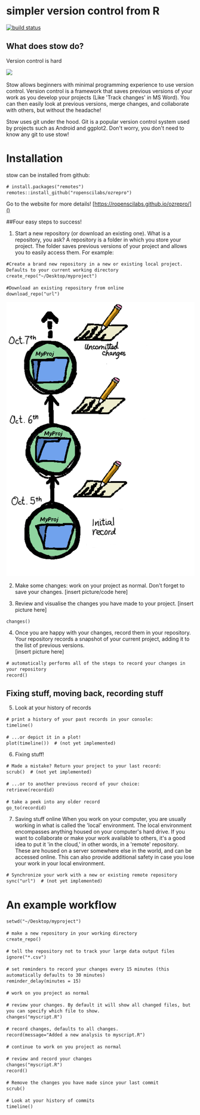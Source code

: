 # simpler version control from R

[![build status](https://travis-ci.org/ropenscilabs/ozrepro.svg?branch=master)](https://travis-ci.org/ropenscilabs/ozrepro)

## What does stow do?

Version control is hard

![](vignettes/monkeys.jpg)

Stow allows beginners with minimal programming experience to use version control. Version control is a framework that saves previous versions of your work as you develop your projects (Like 'Track changes' in MS Word). You can then easily look at previous versions, merge changes, and collaborate with others, but without the headache! 

Stow uses git under the hood. Git is a popular version control system used by projects such as Android and ggplot2. Don't worry, you don't need to know any git to use stow!

# Installation

stow can be installed from github:

```
# install.packages("remotes")
remotes::install_github("ropenscilabs/ozrepro")
```

Go to the website for more details! [https://ropenscilabs.github.io/ozrepro/]()




##Four easy steps to success!

1. Start a new repository (or download an existing one). 
What is a repository, you ask? A repository is a folder in which you store your project. The folder saves previous versions of your project and allows you to easily access them. 
  For example:

```
#Create a brand new repository in a new or existing local project. Defaults to your current working directory
create_repo("~/Desktop/myproject")

#Download an existing repository from online
download_repo("url")
```
![](vignettes/Repo_cartoon.png)
  
2. Make some changes: work on your project as normal. Don't forget to save your changes. 
  [insert picture/code here]


3. Review and visualise the changes you have made to your project.
  [insert picture here]

```
changes()
```

4. Once you are happy with your changes, record them in your repository. Your repository records a snapshot of your current project, adding it to the list of previous versions.   
  [insert picture here]

```
# automatically performs all of the steps to record your changes in your repository
record()

```


## Fixing stuff, moving back, recording stuff

5. Look at your history of records

```
# print a history of your past records in your console:
timeline()

# ...or depict it in a plot!
plot(timeline())  # (not yet implemented)
```


6.  Fixing stuff!

```
# Made a mistake? Return your project to your last record:
scrub()  # (not yet implemented)

# ...or to another previous record of your choice:
retrieve(recordid)

# take a peek into any older record 
go_to(recordid)

```

7. Saving stuff online
When you work on your computer, you are usually working in what is called the 'local' environment. The local environment encompasses anything housed on your computer's hard drive. If you want to collaborate or make your work available to others, it's a good idea to put it 'in the cloud,' in other words, in a 'remote' repository. These are housed on a server somewhere else in the world, and can be accessed online. This can also provide additional safety in case you lose your work in your local environment. 
 
```
# Synchronize your work with a new or existing remote repository
sync("url")  # (not yet implemented)
```
   


# An example workflow

```
setwd("~/Desktop/myproject")

# make a new repository in your working directory
create_repo()

# tell the repository not to track your large data output files
ignore("*.csv")

# set reminders to record your changes every 15 minutes (this automatically defaults to 30 minutes)
reminder_delay(minutes = 15)

# work on you project as normal 

# review your changes. By default it will show all changed files, but you can specify which file to show. 
changes("myscript.R") 

# record changes, defaults to all changes.
record(message="Added a new analysis to myscript.R")

# continue to work on you project as normal 

# review and record your changes
changes("myscript.R")
record()

# Remove the changes you have made since your last commit 
scrub()

# Look at your history of commits
timeline()
```


